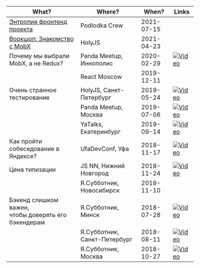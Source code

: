 | What? | Where? | When? | Links |
| --- | --- | --- | --- |
| [Энтропия фронтенд проекта](https://podlodka.io/crew-records#popup:playlist_frontend_2) | Podlodka Crew | 2021-07-15 | |
| [Воркшоп: Знакомство с MobX](https://holyjs-piter.ru/2021/spb/talks/ssh9sg1xbaggbcrlsvisl/) | HolyJS | 2021-04-23 | |
| Почему мы выбрали MobX, а не Redux? | Panda Meetup, Иннополис | 2020-02-29 | [![Video](https://img.shields.io/youtube/views/629ZhWebKzs)](https://youtu.be/629ZhWebKzs) |
|  | React Moscow | 2019-12-11 | |
| Очень странное тестирование | HolyJS, Санкт-Петербург | 2019-05-24 | [![Video](https://img.shields.io/youtube/views/H-cBhNMxlCw)](https://youtu.be/H-cBhNMxlCw) |
|  | Panda Meetup, Москва | 2019-07-06 | [![Video](https://img.shields.io/youtube/views/pAKapxZ9fak)](https://youtu.be/pAKapxZ9fak) |
|  | YaTalks, Екатеринбург | 2019-09-14 | [![Video](https://img.shields.io/youtube/views/Xg-oZp0EcYc)](https://youtu.be/Xg-oZp0EcYc?t=9460) |
| Как пройти собеседование в Яндексе? |  UfaDevConf, Уфа | 2018-11-17 | [![Video](https://img.shields.io/youtube/views/JFfM_Aiy6yw)](https://youtu.be/JFfM_Aiy6yw) |
| Цена типизации | JS NN, Нижний Новгород | 2018-11-24 | [![Video](https://img.shields.io/youtube/views/6WfUDHlhO8s)](https://youtu.be/6WfUDHlhO8s) |
|  | Я.Субботник, Новосибирск | 2018-11-10 | |
| Бэкенд слишком важен,<br/> чтобы доверять его бэкендерам | Я.Субботник, Минск | 2018-07-28 | [![Video](https://img.shields.io/youtube/views/VBEV5FGxpCk)](https://youtu.be/VBEV5FGxpCk) |
|  | Я.Субботник, Санкт-Петербург | 2018-08-11 | [![Video](https://img.shields.io/youtube/views/XmolVlufZXg)](https://youtu.be/XmolVlufZXg) |
|  | Я.Субботник, Москва | 2018-10-27 | [![Video](https://img.shields.io/youtube/views/JuDddJT6BaI)](https://youtu.be/JuDddJT6BaI) |
